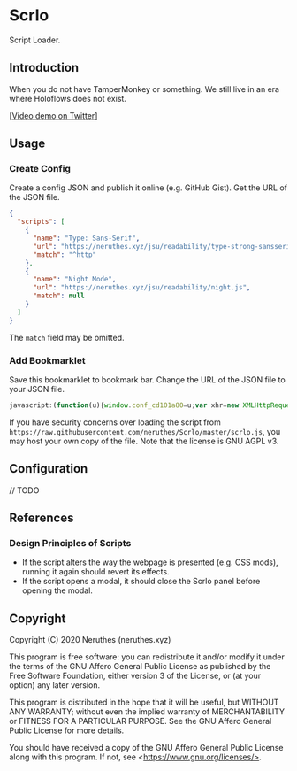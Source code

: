 # Scrlo

Script Loader.

## Introduction

When you do not have TamperMonkey or something. We still live in an era where Holoflows does not exist.

[[Video demo on Twitter](https://twitter.com/neruthes/status/1237026920325238786)]

## Usage

### Create Config

Create a config JSON and publish it online (e.g. GitHub Gist). Get the URL of the JSON file.

```json
{
  "scripts": [
    {
      "name": "Type: Sans-Serif",
      "url": "https://neruthes.xyz/jsu/readability/type-strong-sansserif.js",
      "match": "^http"
    },
    {
      "name": "Night Mode",
      "url": "https://neruthes.xyz/jsu/readability/night.js",
      "match": null
    }
  ]
}
```

The `match` field may be omitted.

### Add Bookmarklet

Save this bookmarklet to bookmark bar. Change the URL of the JSON file to your JSON file.

```javascript
javascript:(function(u){window.conf_cd101a80=u;var xhr=new XMLHttpRequest();xhr.open('GET','//raw.githubusercontent.com/neruthes/Scrlo/master/scrlo.js');xhr.onload=function(){eval(xhr.responseText)};xhr.send()})('//neruthes.xyz/Scrlo/config-example.json')
```

If you have security concerns over loading the script from `https://raw.githubusercontent.com/neruthes/Scrlo/master/scrlo.js`, you may host your own copy of the file. Note that the license is GNU AGPL v3.

## Configuration

// TODO

## References

### Design Principles of Scripts

- If the script alters the way the webpage is presented (e.g. CSS mods), running it again should revert its effects.
- If the script opens a modal, it should close the Scrlo panel before opening the modal.

## Copyright

Copyright (C) 2020 Neruthes (neruthes.xyz)

This program is free software: you can redistribute it and/or modify
it under the terms of the GNU Affero General Public License as published
by the Free Software Foundation, either version 3 of the License, or
(at your option) any later version.

This program is distributed in the hope that it will be useful,
but WITHOUT ANY WARRANTY; without even the implied warranty of
MERCHANTABILITY or FITNESS FOR A PARTICULAR PURPOSE.  See the
GNU Affero General Public License for more details.

You should have received a copy of the GNU Affero General Public License
along with this program.  If not, see \<https://www.gnu.org/licenses/>.
